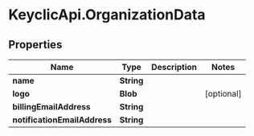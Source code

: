 # KeyclicApi.OrganizationData

## Properties
Name | Type | Description | Notes
------------ | ------------- | ------------- | -------------
**name** | **String** |  | 
**logo** | **Blob** |  | [optional] 
**billingEmailAddress** | **String** |  | 
**notificationEmailAddress** | **String** |  | 


